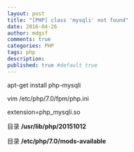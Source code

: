 ```yaml
---
layout: post
title: "[PHP] class 'mysqli' not found"
date: 2016-04-26
author: mdgsf
comments: true
categories: PHP
tags: php
description:
published: true #default true
---
```


apt-get install php-mysqli

vim /etc/php/7.0/fpm/php.ini

extension=php_mysqli.so

目录 **/usr/lib/php/20151012**

目录 **/etc/php/7.0/mods-available**
